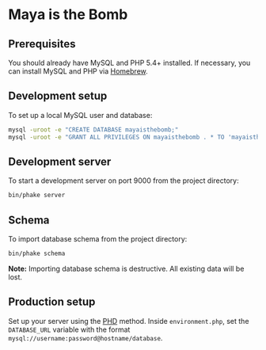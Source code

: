 # Maya is the Bomb

## Prerequisites

You should already have MySQL and PHP 5.4+ installed. If necessary, you can install MySQL and PHP via [Homebrew](http://brew.sh).

## Development setup

To set up a local MySQL user and database:

```sh
mysql -uroot -e "CREATE DATABASE mayaisthebomb;"
mysql -uroot -e "GRANT ALL PRIVILEGES ON mayaisthebomb . * TO 'mayaisthebomb'@'localhost';"
```

## Development server

To start a development server on port 9000 from the project directory:

```sh
bin/phake server
```

## Schema

To import database schema from the project directory:

```sh
bin/phake schema
```

**Note:** Importing database schema is destructive. All existing data will be lost.

## Production setup

Set up your server using the [PHD](https://github.com/stephendavis89/PHD) method. Inside `environment.php`, set the `DATABASE_URL` variable with the format `mysql://username:password@hostname/database`.
